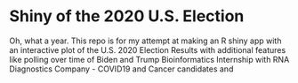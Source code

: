 # Shiny of the 2020 U.S. Election 

Oh, what a year. This repo is for my attempt at making an R shiny app with an interactive plot of the U.S. 2020 Election Results with additional features like polling over time of Biden and Trump Bioinformatics Internship with RNA Diagnostics Company - COVID19 and Cancer  candidates and 
